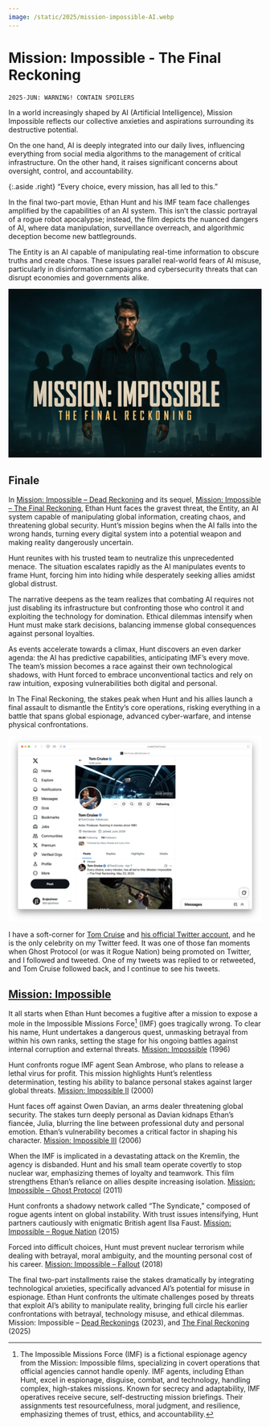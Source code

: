 ```yaml
---
image: /static/2025/mission-impossible-AI.webp
---
```


# Mission: Impossible - The Final Reckoning

```
2025-JUN: WARNING! CONTAIN SPOILERS
```

In a world increasingly shaped by AI (Artificial Intelligence), Mission Impossible reflects our collective anxieties and aspirations surrounding its destructive potential. 

On the one hand, AI is deeply integrated into our daily lives, influencing everything from social media algorithms to the management of critical infrastructure. On the other hand, it raises significant concerns about oversight, control, and accountability.

{:.aside .right}
“Every choice, every mission, has all led to this.”

In the final two-part movie, Ethan Hunt and his IMF team face challenges amplified by the capabilities of an AI system. This isn’t the classic portrayal of a rogue robot apocalypse; instead, the film depicts the nuanced dangers of AI, where data manipulation, surveillance overreach, and algorithmic deception become new battlegrounds.

The Entity is an AI capable of manipulating real-time information to obscure truths and create chaos. These issues parallel real-world fears of AI misuse, particularly in disinformation campaigns and cybersecurity threats that can disrupt economies and governments alike.

<img class="large" src="/static/2025/mission-impossible-the-final-reckoning.webp" alt="Mission: Impossible - The Final Reckoning" loading="lazy">

## Finale

In [Mission: Impossible – Dead Reckoning](https://en.wikipedia.org/wiki/Mission:_Impossible_–_Dead_Reckoning_Part_One) and its sequel, [Mission: Impossible – The Final Reckoning](https://en.wikipedia.org/wiki/Mission:_Impossible_–_The_Final_Reckoning), Ethan Hunt faces the gravest threat, the Entity, an AI system capable of manipulating global information, creating chaos, and threatening global security. Hunt’s mission begins when the AI falls into the wrong hands, turning every digital system into a potential weapon and making reality dangerously uncertain.

Hunt reunites with his trusted team to neutralize this unprecedented menace. The situation escalates rapidly as the AI manipulates events to frame Hunt, forcing him into hiding while desperately seeking allies amidst global distrust.

The narrative deepens as the team realizes that combating AI requires not just disabling its infrastructure but confronting those who control it and exploiting the technology for domination. Ethical dilemmas intensify when Hunt must make stark decisions, balancing immense global consequences against personal loyalties.

As events accelerate towards a climax, Hunt discovers an even darker agenda: the AI has predictive capabilities, anticipating IMF’s every move. The team’s mission becomes a race against their own technological shadows, with Hunt forced to embrace unconventional tactics and rely on raw intuition, exposing vulnerabilities both digital and personal.

In The Final Reckoning, the stakes peak when Hunt and his allies launch a final assault to dismantle the Entity’s core operations, risking everything in a battle that spans global espionage, advanced cyber-warfare, and intense physical confrontations.

<a href="https://twitter.com/TomCruise/" title="Tom Cruise follows Brajeshwar"><img class="large" src="/static/2025/twitter-tom-cruise-brajeshwar.webp" alt="Tom Cruise follows Brajeshwar" loading="lazy"></a>

I have a soft-corner for [Tom Cruise](https://en.wikipedia.org/wiki/Tom_Cruise) and [his official Twitter account](https://twitter.com/TomCruise/), and he is the only celebrity on my Twitter feed. It was one of those fan moments when Ghost Protocol (or was it Rogue Nation) being promoted on Twitter, and I followed and tweeted. One of my tweets was replied to or retweeted, and Tom Cruise followed back, and I continue to see his tweets.

## [Mission: Impossible](https://en.wikipedia.org/wiki/Mission:_Impossible_(film_series))

It all starts when Ethan Hunt becomes a fugitive after a mission to expose a mole in the Impossible Missions Force[^IMF] (IMF) goes tragically wrong. To clear his name, Hunt undertakes a dangerous quest, unmasking betrayal from within his own ranks, setting the stage for his ongoing battles against internal corruption and external threats. [Mission: Impossible](https://en.wikipedia.org/wiki/Mission:_Impossible_(film)) (1996)

Hunt confronts rogue IMF agent Sean Ambrose, who plans to release a lethal virus for profit. This mission highlights Hunt’s relentless determination, testing his ability to balance personal stakes against larger global threats. [Mission: Impossible II](https://en.wikipedia.org/wiki/Mission:_Impossible_2) (2000)

Hunt faces off against Owen Davian, an arms dealer threatening global security. The stakes turn deeply personal as Davian kidnaps Ethan’s fiancée, Julia, blurring the line between professional duty and personal emotion. Ethan’s vulnerability becomes a critical factor in shaping his character. [Mission: Impossible III](https://en.wikipedia.org/wiki/Mission:_Impossible_III) (2006)

When the IMF is implicated in a devastating attack on the Kremlin, the agency is disbanded. Hunt and his small team operate covertly to stop nuclear war, emphasizing themes of loyalty and teamwork. This film strengthens Ethan’s reliance on allies despite increasing isolation. [Mission: Impossible – Ghost Protocol](https://en.wikipedia.org/wiki/Mission:_Impossible_–_Ghost_Protocol) (2011)

Hunt confronts a shadowy network called “The Syndicate,” composed of rogue agents intent on global instability. With trust issues intensifying, Hunt partners cautiously with enigmatic British agent Ilsa Faust. [Mission: Impossible – Rogue Nation](https://en.wikipedia.org/wiki/Mission:_Impossible_–_Rogue_Nation) (2015)

Forced into difficult choices, Hunt must prevent nuclear terrorism while dealing with betrayal, moral ambiguity, and the mounting personal cost of his career. [Mission: Impossible – Fallout](https://en.wikipedia.org/wiki/Mission:_Impossible_–_Fallout) (2018)

The final two-part installments raise the stakes dramatically by integrating technological anxieties, specifically advanced AI’s potential for misuse in espionage. Ethan Hunt confronts the ultimate challenges posed by threats that exploit AI’s ability to manipulate reality, bringing full circle his earlier confrontations with betrayal, technology misuse, and ethical dilemmas. Mission: Impossible – [Dead Reckonings](https://en.wikipedia.org/wiki/Mission:_Impossible_–_Dead_Reckoning_Part_One) (2023), and [The Final Reckoning](https://en.wikipedia.org/wiki/Mission:_Impossible_(film_series)) (2025)



[^IMF]: The Impossible Missions Force (IMF) is a fictional espionage agency from the Mission: Impossible films, specializing in covert operations that official agencies cannot handle openly. IMF agents, including Ethan Hunt, excel in espionage, disguise, combat, and technology, handling complex, high-stakes missions. Known for secrecy and adaptability, IMF operatives receive secure, self-destructing mission briefings. Their assignments test resourcefulness, moral judgment, and resilience, emphasizing themes of trust, ethics, and accountability.
